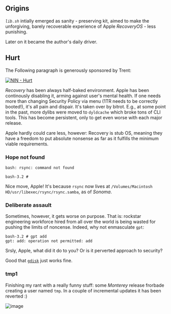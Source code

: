 ## Origins

_`lib.sh`_ intially emerged as sanity - preserving kit, aimed to make the unforgiving, barely recoverable experience of Apple _RecoveryOS_ - less punishing.

Later on it became the author's daily driver.

## Hurt

The Following paragraph is generously sponsored by Trent:

[![NIN - Hurt](http://img.youtube.com/vi/PbHz9p7Z4OU/1.jpg)](http://www.youtube.com/watch?v=PbHz9p7Z4OU "NIN - Hurt")

_Recovery_ has been always half-baked environment. Apple has been continously disabling it, arming against user's mental health. If one needs more than changing Security Policy via menu (1TR needs to be correctly booted!), it's all pain and dispair. It's taken over by bitrot. E.g., at some point in the past, more dylibs were moved to `dyldcache` which broke tons of CLI tools. This has become persistent, only to get even worse with each major release.

Apple hardly could care less, however: Recovery is stub OS, meaning they have a freedom to put absolute nonsense as far as it fulfills the minimum viable requirements.

### Hope not found

```
bash: rsync: command not found

bash-3.2 #
```

Nice move, Apple! It's because `rsync` now lives at `/Volumes/Macintosh HD/usr/libexec/rsync/rsync.samba`, as of _Sonoma_.

### Deliberate assault

Sometimes, however, it gets worse on purpose. That is: rockstar engineering workforce hired from all over the world is being wasted for pushing the limits of noncense. Indeed, why not enmasculate `gpt`:

```
bash-3.2 # gpt add
gpt: add: operation not permitted: add
```

Srsly, Apple, what did it do to you? Or is it perverted approach to security?

Good that [`gdisk`](https://sourceforge.net/projects/gptfdisk) just works fine.

### tmp1

Finishing my rant with a really funny stuff: some _Monterey_ release frorbade creating a user named `tmp`. In a couple of incremental updates it has been reverted :)

![image](https://github.com/ink-splatters/lib.sh/assets/2706884/03a29a17-c840-4391-9e7f-d9a2798715bd)
